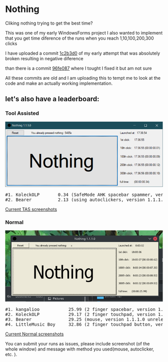 # Nothing
Cliking nothing trying to get the best time?

This was one of my early WindowsForms project
I also wanted to implement that you get time diference of the runs when you reach 1,10,100,200,300 clicks

I have uploaded a commit [1c2b3d0](https://github.com/KoleckOLP/Nothing/commit/1c2b3d0900078cb5323936489555e4d5daed385d) of my early attempt that was absolutely broken resulting in negative diference

than there is a commit [96fe087](https://github.com/KoleckOLP/Nothing/commit/96fe08718c753007be8a91ad441490b9944a1e67) where I tought I fixed it but am not sure

All these commits are old and I am uploading this to tempt me to look at the code and make an actually working implementation.

<h2>let's also have a leaderboard:</h2>
<h3>Tool Assisted</h3>

![TAS WR holder](leaderboard/TAS/KoleckOLP_0.34.png)

<pre>
#1. KoleckOLP       0.34 (SafeMode AHK spacebar spammer, version 1.1.1.0)
#2. Bearer          2.13 (using autoclickers, version 1.1.1.0 unrelesed)
</pre>

[Current TAS screenshots](https://github.com/KoleckOLP/Nothing/tree/master/leaderboard/TAS)

<h3>Normal</h3>

![WR holder](leaderboard/normal/kangalioo_25.99.png)

<pre>
#1. kangalioo           25.99 (2 finger spacebar, version 1.1.1.0)
#2. KoleckOLP           29.17 (2 finger touchpad, version 1.1.1.0)
#3. Bearer              29.25 (mouse, version 1.1.1.0 unrelesed)
#4. LittleMusic Boy     32.86 (2 finger touchpad button, version 1.1.1.0)
</pre>

[Current Normal screenshots](https://github.com/KoleckOLP/Nothing/tree/master/leaderboard/normal)

You can submit your runs as issues, please include screenshot (of the whole window) and message with method you used(mouse, autoclicker, etc. ).